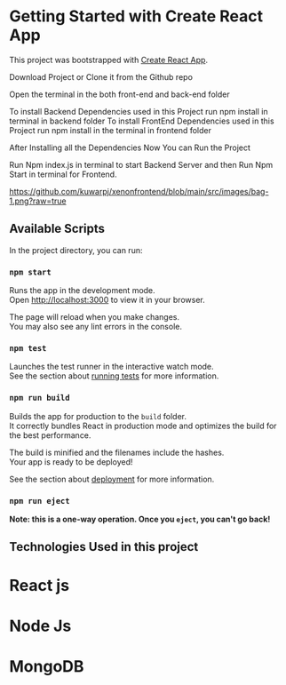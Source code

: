 # Getting Started with Create React App

This project was bootstrapped with [Create React App](https://github.com/facebook/create-react-app).

Download Project or Clone it from the Github repo

Open the terminal in the both front-end and back-end folder

To install Backend Dependencies used in this Project run npm install in terminal in backend folder
To install FrontEnd Dependencies used in this Project run npm install in the terminal in frontend folder


After Installing all the Dependencies Now You can Run the Project

Run  Npm index.js in terminal to start Backend Server and then Run Npm Start in terminal  for Frontend.

https://github.com/kuwarpj/xenonfrontend/blob/main/src/images/bag-1.png?raw=true




## Available Scripts

In the project directory, you can run:

### `npm start`

Runs the app in the development mode.\
Open [http://localhost:3000](http://localhost:3000) to view it in your browser.

The page will reload when you make changes.\
You may also see any lint errors in the console.

### `npm test`

Launches the test runner in the interactive watch mode.\
See the section about [running tests](https://facebook.github.io/create-react-app/docs/running-tests) for more information.

### `npm run build`

Builds the app for production to the `build` folder.\
It correctly bundles React in production mode and optimizes the build for the best performance.

The build is minified and the filenames include the hashes.\
Your app is ready to be deployed!

See the section about [deployment](https://facebook.github.io/create-react-app/docs/deployment) for more information.

### `npm run eject`

**Note: this is a one-way operation. Once you `eject`, you can't go back!**


## Technologies Used in this project

# React js
# Node Js
# MongoDB

